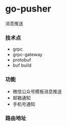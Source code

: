 # go-pusher
消息推送

### 技术点
- grpc
- grpc-gateway
- protobuf
- buf build

### 功能
- 微信公众号模板消息推送
- 邮箱通知
- 手机号通知


### 路由地址
